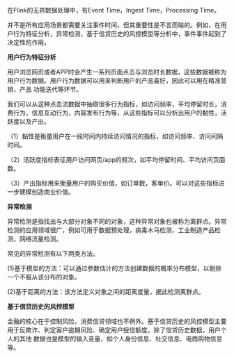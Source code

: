 在Flink的无界数据处理中，有Event Time，Ingest Time，Processing Time。

并不是所有应用场景都需要关注事件时间，但其重要性是不言而喻的。例如，在用户行为特征分析，异常检测，基于信贷历史的风控模型等分析中，事件事件起到了决定性的作用。

**用户行为特征分析**

用户浏览网页或者APP时会产生一系列页面点击与浏览时长数据，这些数据被称为用户行为数据。用户行为数据可以用来判断用户的产品喜好，因此可以用在精准营销，产品
功能迭代等环节。

我们可以从这种点击流数据中抽取很多行为指标，如访问频率，平均停留时长，消费行为，信息互动行为，内容发布行为等，从这些指标可以分析出用户的黏性，活跃度以及产出。

（1）黏性是衡量用户在一段时间内持续访问情况的指标，如访问频率、访问间隔时间。

（2）活跃度指标表征用户访问网页/app的频次，如平均停留时间、平均访问页面数。

（3）产出指标用来衡量用户的购买价值，如订单数，客单价。可以对这些指标进一步建模创造商业价值。

**异常检测**

异常检测是指找出与大部分对象不同的对象，这种异常对象也被称为离群点。异常检测的应用领域很广，例如可用于数据预处理，病毒木马检测，工业制造产品检测，网络流量检测。

常见的异常检测有以下两类方法。

(1)基于模型的方法：可以通过参数估计的方法创建数据的概率分布模型，以剔除一个不服从该分布的对象。

(2)基于距离的方法：该方法定义对象之间的距离度量，据此检测离群点。

**基于信贷历史的风控模型**

金融的核心在于控制风险，消费信贷领域也不例外。基于信贷历史的风控模型主要用于反欺诈、判定客户逾期风险、确定用户授信额度。除了信贷历史数据，用户个人的其他
数据也是模型的输入变量，如个人身份信息、社交信息、电商购物信息等。


